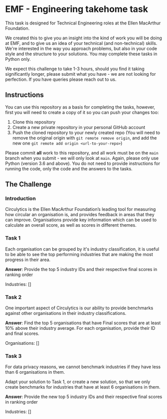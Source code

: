       

# EMF - Engineering takehome task
This task is designed for Technical Engineering roles at the Ellen MacArthur Foundation.

We created this to give you an insight into the kind of work you will be doing at EMF, and to give us an idea of your technical (and non-technical) skills. We're interested in the way you approach problems, but also in your code style and the structure to your solutions.  You may complete these tasks in Python only.

We expect this challenge to take 1-3 hours, should you find it taking significantly longer, please submit what you have - we are not looking for perfection. If you have queries please reach out to us.

## Instructions
You can use this repository as a basis for completing the tasks, however, first you will need to create a copy of it so you can push your changes too:
1. Clone this repository
2. Create a new private repository in your personal GitHub account
3. Push the cloned repository to your newly created repo (You will need to remove the original origin with `git remote remove origin`, and add the new one `git remote add origin <url-to-your-repo>`)

Please commit **all** work to this repository, and all work must be on the `main` branch when you submit - we will only look at `main`. 
Again, please only use Python (version 3.6 and above). You do not need to provide instructions for running the code, only the code and the answers to the tasks.


## The Challenge
### Introduction
Circulytics is the Ellen MacArthur Foundation’s leading tool for measuring how circular an organisation is, and provides feedback in areas that they can improve.  Organisations provide key information which can be used to calculate an overall score, as well as scores in different themes. 


### Task 1
Each organisation can be grouped by it's industry classification, it is useful to be able to see the top performing industries that are making the most progress in their area.

**Answer**: Provide the top 5 industry IDs and their respective final scores in ranking order

Industries: []

### Task 2
One important aspect of Circulytics is our ability to provide benchmarks against other organisations in their industry classifications.

**Answer**: Find the top 5 organisations that have Final scores that are at least 10% above their industry average. For each organisation, provide their ID and final scores.

Organisations: []

### Task 3
For data privacy reasons, we cannot benchmark industries if they have less than 6 organisations in them.

Adapt your solution to Task 1, or create a new solution, so that we only create benchmarks for industries that have at least 6 organisations in them.

**Answer**:  Provide the new top 5 industry IDs and their respective final scores in ranking order

Industries: []

